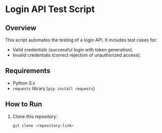# Login API Test Script

## Overview
This script automates the testing of a login API. It includes test cases for:
- Valid credentials (successful login with token generation).
- Invalid credentials (correct rejection of unauthorized access).

## Requirements
- Python 3.x
- `requests` library (`pip install requests`)

## How to Run
1. Clone this repository:
   ```bash
   git clone <repository-link>
